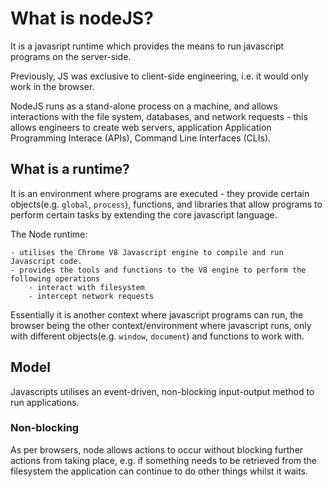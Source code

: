 # What is nodeJS?

It is a javasript runtime which provides the means to run javascript programs on the server-side.

Previously, JS was exclusive to client-side engineering, i.e. it would only work in the browser.

NodeJS runs as a stand-alone process on a machine, and allows interactions with the file system, databases, and network requests - this allows engineers to create web servers, application Application Programming Interace (APIs), Command Line Interfaces (CLIs).


## What is a runtime?

It is an environment where programs are executed - they provide certain objects(e.g. `global`, `process`), functions, and libraries that allow programs to perform certain tasks by extending the core javascript language.

The Node runtime:

    - utilises the Chrome V8 Javascript engine to compile and run Javascript code.
    - provides the tools and functions to the V8 engine to perform the following operations
        - interact with filesystem
        - intercept network requests


Essentially it is another context where javascript programs can run, the browser being the other context/environment where javascript runs, only with different objects(e.g. `window`, `document`) and functions to work with.
    

## Model

Javascripts utilises an event-driven, non-blocking input-output method to run applications.

### Non-blocking

As per browsers, node allows actions to occur without blocking further actions from taking place, e.g. if something needs to be retrieved from the filesystem the application can continue to do other things whilst it waits.


